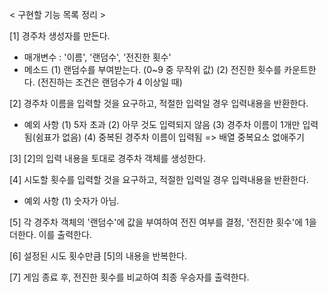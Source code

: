 < 구현할 기능 목록 정리 >

[1] 경주차 생성자를 만든다. 
  - 매개변수 : '이름', '랜덤수', '전진한 횟수'
  - 메소드
    (1) 랜덤수를 부여받는다. (0~9 중 무작위 값)
    (2) 전진한 횟수를 카운트한다. (전진하는 조건은 랜덤수가 4 이상일 때)

[2] 경주차 이름을 입력할 것을 요구하고, 적절한 입력일 경우 입력내용을 반환한다.
  - 예외 사항
    (1) 5자 초과
    (2) 아무 것도 입력되지 않음
    (3) 경주차 이름이 1개만 입력됨(쉼표가 없음)
    (4) 중복된 경주차 이름이 입력됨 => 배열 중복요소 없애주기

[3] [2]의 입력 내용을 토대로 경주차 객체를 생성한다.

[4] 시도할 횟수를 입력할 것을 요구하고, 적절한 입력일 경우 입력내용을 반환한다.
  - 예외 사항
    (1) 숫자가 아님.

[5] 각 경주차 객체의 '랜덤수'에 값을 부여하여 전진 여부를 결정, '전진한 횟수'에 1을 더한다. 이를 출력한다.

[6] 설정된 시도 횟수만큼 [5]의 내용을 반복한다.

[7] 게임 종료 후, 전진한 횟수를 비교하여 최종 우승자를 출력한다.

